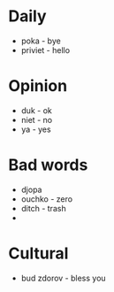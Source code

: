 # Daily
* poka - bye
* priviet - hello

# Opinion
* duk - ok
* niet - no
* ya - yes


# Bad words
* djopa 
* ouchko - zero
* ditch - trash
* 

# Cultural
* bud zdorov - bless you
